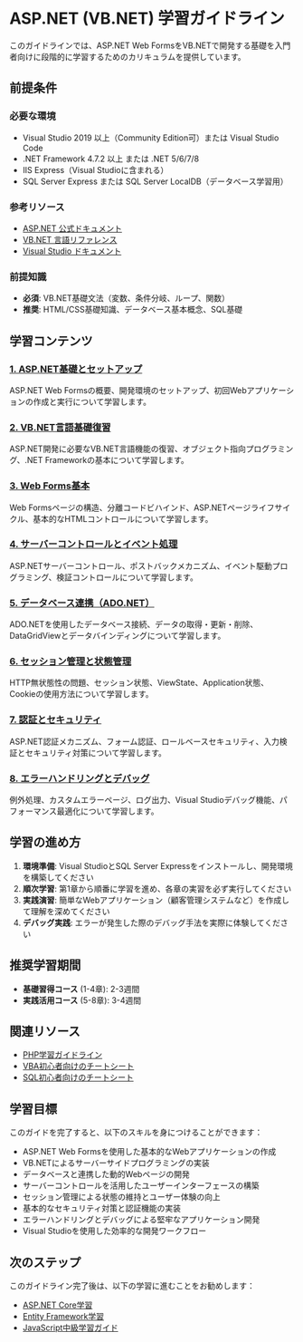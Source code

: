 # ASP.NET (VB.NET) 学習ガイドライン

このガイドラインでは、ASP.NET Web FormsをVB.NETで開発する基礎を入門者向けに段階的に学習するためのカリキュラムを提供しています。

## 前提条件

### 必要な環境
- Visual Studio 2019 以上（Community Edition可）または Visual Studio Code
- .NET Framework 4.7.2 以上 または .NET 5/6/7/8
- IIS Express（Visual Studioに含まれる）
- SQL Server Express または SQL Server LocalDB（データベース学習用）

### 参考リソース
- [ASP.NET 公式ドキュメント](https://docs.microsoft.com/ja-jp/aspnet/)
- [VB.NET 言語リファレンス](https://docs.microsoft.com/ja-jp/dotnet/visual-basic/)
- [Visual Studio ドキュメント](https://docs.microsoft.com/ja-jp/visualstudio/)

### 前提知識
- **必須**: VB.NET基礎文法（変数、条件分岐、ループ、関数）
- **推奨**: HTML/CSS基礎知識、データベース基本概念、SQL基礎

## 学習コンテンツ

### [1. ASP.NET基礎とセットアップ](https://fcircle-biz.github.io/tech_docs/guide/web/aspnet-vb/aspnet-vb-learning-material-1.html)
ASP.NET Web Formsの概要、開発環境のセットアップ、初回Webアプリケーションの作成と実行について学習します。

### [2. VB.NET言語基礎復習](https://fcircle-biz.github.io/tech_docs/guide/web/aspnet-vb/aspnet-vb-learning-material-2.html)
ASP.NET開発に必要なVB.NET言語機能の復習、オブジェクト指向プログラミング、.NET Frameworkの基本について学習します。

### [3. Web Forms基本](https://fcircle-biz.github.io/tech_docs/guide/web/aspnet-vb/aspnet-vb-learning-material-3.html)
Web Formsページの構造、分離コードビハインド、ASP.NETページライフサイクル、基本的なHTMLコントロールについて学習します。

### [4. サーバーコントロールとイベント処理](https://fcircle-biz.github.io/tech_docs/guide/web/aspnet-vb/aspnet-vb-learning-material-4.html)
ASP.NETサーバーコントロール、ポストバックメカニズム、イベント駆動プログラミング、検証コントロールについて学習します。

### [5. データベース連携（ADO.NET）](https://fcircle-biz.github.io/tech_docs/guide/web/aspnet-vb/aspnet-vb-learning-material-5.html)
ADO.NETを使用したデータベース接続、データの取得・更新・削除、DataGridViewとデータバインディングについて学習します。

### [6. セッション管理と状態管理](https://fcircle-biz.github.io/tech_docs/guide/web/aspnet-vb/aspnet-vb-learning-material-6.html)
HTTP無状態性の問題、セッション状態、ViewState、Application状態、Cookieの使用方法について学習します。

### [7. 認証とセキュリティ](https://fcircle-biz.github.io/tech_docs/guide/web/aspnet-vb/aspnet-vb-learning-material-7.html)
ASP.NET認証メカニズム、フォーム認証、ロールベースセキュリティ、入力検証とセキュリティ対策について学習します。

### [8. エラーハンドリングとデバッグ](https://fcircle-biz.github.io/tech_docs/guide/web/aspnet-vb/aspnet-vb-learning-material-8.html)
例外処理、カスタムエラーページ、ログ出力、Visual Studioデバッグ機能、パフォーマンス最適化について学習します。

## 学習の進め方

1. **環境準備**: Visual StudioとSQL Server Expressをインストールし、開発環境を構築してください
2. **順次学習**: 第1章から順番に学習を進め、各章の実習を必ず実行してください
3. **実践演習**: 簡単なWebアプリケーション（顧客管理システムなど）を作成して理解を深めてください
4. **デバッグ実践**: エラーが発生した際のデバッグ手法を実際に体験してください

## 推奨学習期間

- **基礎習得コース** (1-4章): 2-3週間
- **実践活用コース** (5-8章): 3-4週間

## 関連リソース

- [PHP学習ガイドライン](../php/README.md)
- [VBA初心者向けのチートシート](https://fcircle-biz.github.io/tech_docs/cheatsheet/fundamentals/vba-cheatsheet.html)
- [SQL初心者向けのチートシート](https://fcircle-biz.github.io/tech_docs/cheatsheet/fundamentals/sql-cheatsheet.html)

## 学習目標

このガイドを完了すると、以下のスキルを身につけることができます：

- ASP.NET Web Formsを使用した基本的なWebアプリケーションの作成
- VB.NETによるサーバーサイドプログラミングの実装
- データベースと連携した動的Webページの開発
- サーバーコントロールを活用したユーザーインターフェースの構築
- セッション管理による状態の維持とユーザー体験の向上
- 基本的なセキュリティ対策と認証機能の実装
- エラーハンドリングとデバッグによる堅牢なアプリケーション開発
- Visual Studioを使用した効率的な開発ワークフロー

## 次のステップ

このガイドライン完了後は、以下の学習に進むことをお勧めします：

- [ASP.NET Core学習](../../microsoft/aspnet-core/README.md)
- [Entity Framework学習](../../microsoft/entity-framework/README.md)
- [JavaScript中級学習ガイド](../../frontend/javascript-intermediate/README.md)